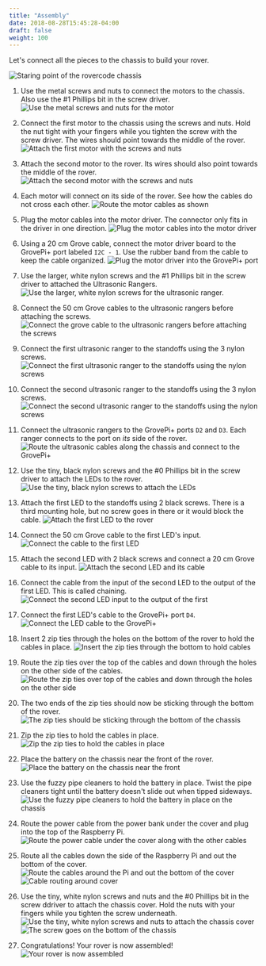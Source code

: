 ```yaml
---
title: "Assembly"
date: 2018-08-28T15:45:28-04:00
draft: false
weight: 100
---
```


Let's connect all the pieces to the chassis to build your rover.

![Staring point of the rovercode chassis](/images/start/01_ChassisStartingPoint.jpg "Chassis from box")

1. Use the metal screws and nuts to connect the motors to the chassis. Also use the #1 Phillips bit in the screw driver.
![Use the metal screws and nuts for the motor](/images/start/02_MotorMountScrews.jpg "Motor mount screws")

1. Connect the first motor to the chassis using the screws and nuts. Hold the nut tight with your fingers while you tighten the screw with the screw driver. The wires should point towards the middle of the rover.
![Attach the first motor with the screws and nuts](/images/start/03_AttachFirstMotor.jpg "First motor attached")

1. Attach the second motor to the rover. Its wires should also point towards the middle of the rover.
![Attach the second motor with the screws and nuts](/images/start/04_AttachSecondMotor.jpg "Second motor attached")

1. Each motor will connect on its side of the rover. See how the cables do not cross each other.
![Route the motor cables as shown](/images/start/05_MotorCableRouting2.jpg "Motor cable routing")

1. Plug the motor cables into the motor driver. The connector only fits in the driver in one direction.
![Plug the motor cables into the motor driver](/images/start/06_MotorCableRouting.jpg "Motors plugged in to driver")

1. Using a 20 cm Grove cable, connect the motor driver board to the GrovePi+ port labeled `I2C - 1`. Use the rubber band from the cable to keep the cable organized.
![Plug the motor driver into the GrovePi+ port](/images/start/07_MotorDriverCable.jpg "Motor driver Grove connection")

1. Use the larger, white nylon screws and the #1 Phillips bit in the screw driver to attached the Ultrasonic Rangers.
![Use the larger, white nylon screws for the ultrasonic ranger.](/images/start/08_UltrasonicRangerScrews.jpg "Ultrasonic ranger screws")

1. Connect the 50 cm Grove cables to the ultrasonic rangers before attaching the screws.
![Connect the grove cable to the ultrasonic rangers before attaching the screws](/images/start/09_UltrasonicRangerInitialConnection.jpg "Ultrasonic initial connection")

1. Connect the first ultrasonic ranger to the standoffs using the 3 nylon screws.
![Connect the first ultrasonic ranger to the standoffs using the nylon screws](/images/start/10_UltrasonicFirst.jpg "Ultrasonic ranger attached")

1. Connect the second ultrasonic ranger to the standoffs using the 3 nylon screws.
![Connect the second ultrasonic ranger to the standoffs using the nylon screws](/images/start/11_UltrasonicSecond.jpg "Both ultrasonic rangers attached")

1. Connect the ultrasonic rangers to the GrovePi+ ports `D2` and `D3`. Each ranger connects to the port on _its_ side of the rover.
![Route the ultrasonic cables along the chassis and connect to the GrovePi+](/images/start/12_UltrasonicCables.jpg "Ultrasonic cable connections")

1. Use the tiny, black nylon screws and the #0 Phillips bit in the screw driver to attach the LEDs to the rover.
![Use the tiny, black nylon screws to attach the LEDs](/images/start/13_LedScrews.jpg "LED screws")

1. Attach the first LED to the standoffs using 2 black screws. There is a third mounting hole, but no screw goes in there or it would block the cable.
![Attach the first LED to the rover](/images/start/14_LedFirst.jpg "LED on rover")

1. Connect the 50 cm Grove cable to the first LED's input.
![Connect the cable to the first LED](/images/start/15_LedFirstCable.jpg "LED with cable")

1. Attach the second LED with 2 black screws and connect a 20 cm Grove cable to its input.
![Attach the second LED and its cable](/images/start/16_LedSecondCable.jpg "Both LEDs")

1. Connect the cable from the input of the second LED to the output of the first LED. This is called chaining.
![Connect the second LED input to the output of the first](/images/start/17_LedChainCable.jpg "LEDs chained")

1. Connect the first LED's cable to the GrovePi+ port `D4`.
![Connect the LED cable to the GrovePi+](/images/start/18_LedCable.jpg "LED cable connected to GrovePi+")

1. Insert 2 zip ties through the holes on the bottom of the rover to hold the cables in place.
![Insert the zip ties through the bottom to hold cables](/images/start/19_ZiptiesStarted.jpg "Zip ties through holes")

1. Route the zip ties over the top of the cables and down through the holes on the other side of the cables.
![Route the zip ties over top of the cables and down through the holes on the other side](/images/start/20_ZiptiesPlaced.jpg "Zip ties over cables")

1. The two ends of the zip ties should now be sticking through the bottom of the rover.
![The zip ties should be sticking through the bottom of the chassis](/images/start/21_ZiptiesUnderneath.jpg "Zip ties on the bottom")

1. Zip the zip ties to hold the cables in place.
![Zip the zip ties to hold the cables in place](/images/start/22_ZiptiesZipped.jpg "Zipped zip ties")

1. Place the battery on the chassis near the front of the rover.
![Place the battery on the chassis near the front](/images/start/23_BatteryLocation.jpg "Battery location")

1. Use the fuzzy pipe cleaners to hold the battery in place. Twist the pipe cleaners tight until the battery doesn't slide out when tipped sideways.
![Use the fuzzy pipe cleaners to hold the battery in place on the chassis](/images/start/24_BatteryAttachment.jpg "Battery attached with pipe cleaners")

1. Route the power cable from the power bank under the cover and plug into the top of the Raspberry Pi.
![Route the power cable under the cover along with the other cables](/images/start/25_PowerCable.jpg "Power cable routing")

1. Route all the cables down the side of the Raspberry Pi and out the bottom of the cover.
![Route the cables around the Pi and out the bottom of the cover](/images/start/26_ChassisCoverCableRouting.jpg "Chassis cover") ![Cable routing around cover](/images/start/27_ChassisCoverCableRouting2.jpg "Chassis cover cable routing")

1. Use the tiny, white nylon screws and nuts and the #0 Phillips bit in the screw ddriver to attach the chassis cover. Hold the nuts with your fingers while you tighten the screw underneath.
![Use the tiny, white nylon screws and nuts to attach the chassis cover](/images/start/28_ChassisCoverScrews.jpg "Chassis cover screws") ![The screw goes on the bottom of the chassis](/images/start/29_ChassisCoverAttached.jpg "Chassis cover screws, bottom")

1. Congratulations! Your rover is now assembled!
![Your rover is now assembled](/images/start/30_AssembledRover.jpg "Assembled rover")
